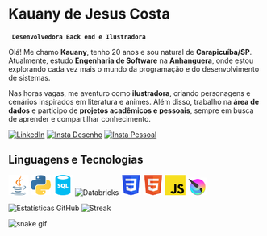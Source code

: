 # Kauany de Jesus Costa
**` Desenvolvedora Back end e Ilustradora`**

Olá! Me chamo **Kauany**, tenho 20 anos e sou natural de **Carapicuíba/SP**.  
Atualmente, estudo **Engenharia de Software** na **Anhanguera**, onde estou explorando cada vez mais o mundo da programação e do desenvolvimento de sistemas.  

Nas horas vagas, me aventuro como **ilustradora**, criando personagens e cenários inspirados em literatura e animes. Além disso, trabalho na **área de dados** e participo de **projetos acadêmicos e pessoais**, sempre em busca de aprender e compartilhar conhecimento.

[![LinkedIn](https://img.shields.io/badge/LinkedIn-F24194?style=for-the-badge&logo=linkedin&logoColor=white)](https://www.linkedin.com/in/kauanycostaa)
[![Insta Desenho](https://img.shields.io/badge/Instagram%20Desenho-F2C849?style=for-the-badge&logo=instagram&logoColor=white)](https://www.instagram.com/estantedesenhada?utm_source=ig_web_button_share_sheet&igsh=ZDNlZDc0MzIxNw==)
[![Insta Pessoal](https://img.shields.io/badge/Instagram%20Pessoal-99E5E0?style=for-the-badge&logo=instagram&logoColor=white)](https://www.instagram.com/kajj_c)

## Linguagens e Tecnologias 
<div>
    <img src="/icons/java.svg" width="40" title="Java"/>
    <img src="/icons/python.svg" width="40" title="Python"/>
    <img src="/icons/sql.svg" width="40" title="SQL"/>
    <img src="/icons/databricks.svg" width="40" title="Databricks"/>
    <img src="/icons/css.svg" width="40" title="CSS"/>
    <img src="/icons/html.svg" width="40" title="HTML"/>
    <img src="/icons/javascript.svg" width="40" title="JavaScript"/>
    <img src="/icons/krita.png" width="40" title="Krita"/>
</div>


![Estatísticas GitHub](https://github-readme-stats.vercel.app/api?username=kajcosta&show_icons=true&theme=radical)
![Streak](https://github-readme-streak-stats.herokuapp.com/?user=kajcosta&theme=radical)

![snake gif](https://github.com/kajcosta/kajcosta/blob/output/github-contribution-grid-snake-dark.sgv)
